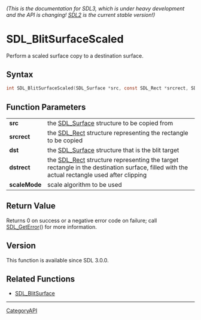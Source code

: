 ###### (This is the documentation for SDL3, which is under heavy development and the API is changing! [SDL2](https://wiki.libsdl.org/SDL2/) is the current stable version!)
# SDL_BlitSurfaceScaled

Perform a scaled surface copy to a destination surface.

## Syntax

```c
int SDL_BlitSurfaceScaled(SDL_Surface *src, const SDL_Rect *srcrect, SDL_Surface *dst, SDL_Rect *dstrect, SDL_ScaleMode scaleMode);

```

## Function Parameters

|                   |                                                                                                                                                       |
| ----------------- | ----------------------------------------------------------------------------------------------------------------------------------------------------- |
| **src**           | the [SDL_Surface](SDL_Surface) structure to be copied from                                                                                            |
| **srcrect**       | the [SDL_Rect](SDL_Rect) structure representing the rectangle to be copied                                                                            |
| **dst**           | the [SDL_Surface](SDL_Surface) structure that is the blit target                                                                                      |
| **dstrect**       | the [SDL_Rect](SDL_Rect) structure representing the target rectangle in the destination surface, filled with the actual rectangle used after clipping |
| **scaleMode**     | scale algorithm to be used                                                                                                                            |

## Return Value

Returns 0 on success or a negative error code on failure; call
[SDL_GetError](SDL_GetError)() for more information.

## Version

This function is available since SDL 3.0.0.

## Related Functions

* [SDL_BlitSurface](SDL_BlitSurface)

----
[CategoryAPI](CategoryAPI)

